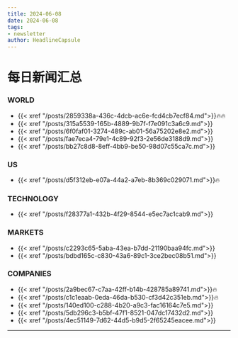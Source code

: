 ```yaml
---
title: 2024-06-08
date: 2024-06-08
tags: 
- newsletter
author: HeadlineCapsule
---
```


# 每日新闻汇总

### WORLD

- {{< xref "/posts/2859338a-436c-4dcb-ac6e-fcd4cb7ecf84.md">}}🔥🔥
- {{< xref "/posts/315a5539-165b-4889-9b7f-f7e091c3a6c9.md">}}
- {{< xref "/posts/6f0faf01-3274-489c-ab01-56a75202e8e2.md">}}
- {{< xref "/posts/fae7eca4-79e1-4c89-92f3-2e56de3188d9.md">}}
- {{< xref "/posts/bb27c8d8-8eff-4bb9-be50-98d07c55ca7c.md">}}

### US

- {{< xref "/posts/d5f312eb-e07a-44a2-a7eb-8b369c029071.md">}}🔥

### TECHNOLOGY

- {{< xref "/posts/f28377a1-432b-4f29-8544-e5ec7ac1cab9.md">}}

### MARKETS

- {{< xref "/posts/c2293c65-5aba-43ea-b7dd-21190baa94fc.md">}}
- {{< xref "/posts/bdbd165c-c830-43a6-89c1-3ce2bec08b51.md">}}

### COMPANIES

- {{< xref "/posts/2a9bec67-c7aa-42ff-b14b-428785a89741.md">}}🔥
- {{< xref "/posts/c1c1eaab-0eda-46da-b530-cf3d42c351eb.md">}}🔥
- {{< xref "/posts/140ed100-c288-4b20-a9c3-fac16164c7e5.md">}}
- {{< xref "/posts/5db296c3-b5bf-47f1-8521-047dc17432d2.md">}}
- {{< xref "/posts/4ec51149-7d62-44d5-b9d5-2f65245eacee.md">}}

---

